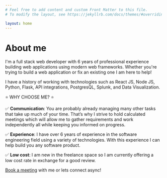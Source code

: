 ```yaml
---
# Feel free to add content and custom Front Matter to this file.
# To modify the layout, see https://jekyllrb.com/docs/themes/#overriding-theme-defaults

layout: home
---
```

# About me
I'm a full stack web developer with 6 years of professional experience building web applications using modern web frameworks. Whether you're trying to build a web application or fix an existing one I am here to help!

 I have a history of working with technologies such as React JS, Node JS, Python, Flask, API integrations, PostgresQL, Splunk, and Data Visualization.

⭐ WHY CHOOSE ME? ⭐

✅ **Communication**: You are probably already managing many other tasks that take up much of your time. That’s why I strive to hold calculated meetings which will allow me to gather requirements and work independently all while keeping you informed on progress.

✅ **Experience**: I have over 6 years of experience in the software engineering field using a variety of technologies. With this experience I can help build you any software product.

✅ **Low cost**: I am new in the freelance space so I am currently offering a low cost rate in exchange for a good review.

[Book a meeting](https://calendar.app.google/uZEc9znTLMt53r986) with me or lets connect async!